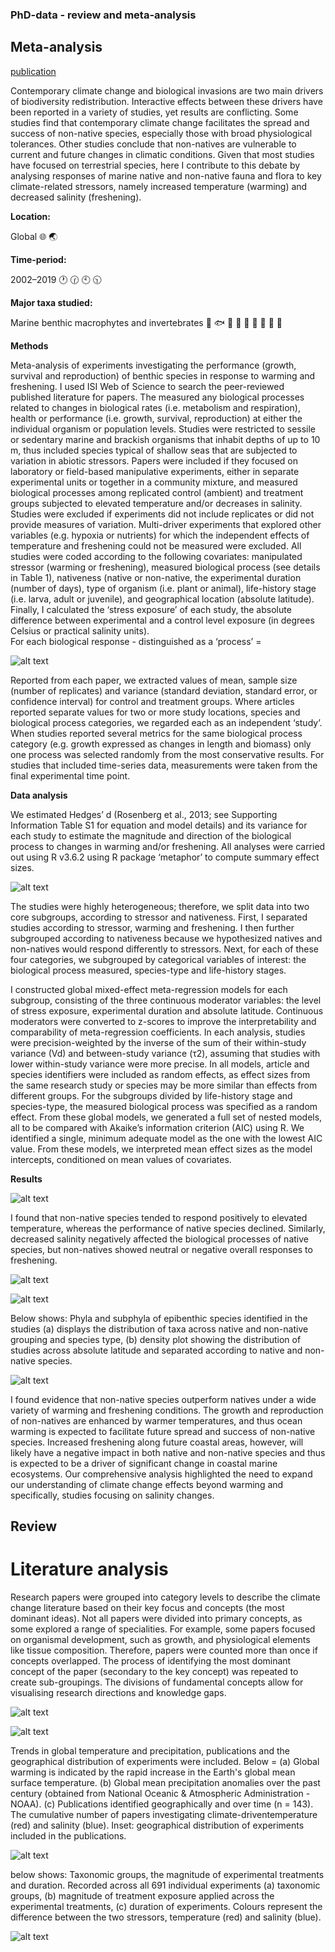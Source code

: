 ### PhD-data - review and meta-analysis

## Meta-analysis 

[publication](https://onlinelibrary.wiley.com/doi/10.1111/geb.13318)

Contemporary climate change and biological invasions are two main drivers of biodiversity redistribution. Interactive effects between these drivers have been reported in a variety of studies, yet results are conflicting. Some studies find that contemporary climate change facilitates the spread and success of non-native species, especially those with broad physiological tolerances. Other studies conclude that non-natives are vulnerable to current and future changes in climatic conditions. Given that most studies have focused on terrestrial species, here I contribute to this debate by analysing responses of marine native and non-native fauna and flora to key climate-related stressors, namely increased temperature (warming) and decreased salinity (freshening).

**Location:** 

Global :globe_with_meridians: 🌏

**Time-period:** 

2002–2019 🕐 🕜 🕙 🕥 

**Major taxa studied:** 

Marine benthic macrophytes and invertebrates 🐠 🐟 🐳 🐋 🐬  🍁 🍃 🍂 🌿

**Methods**

Meta-analysis of experiments investigating the performance (growth, survival and reproduction) of benthic species in response to warming and freshening.
I used ISI Web of Science to search the peer-reviewed published literature for papers. The measured any biological processes related to changes in biological rates (i.e. metabolism and respiration), health or performance (i.e. growth, survival, reproduction) at either the individual organism or population levels. Studies were restricted to sessile or sedentary marine and brackish organisms that inhabit depths of up to 10 m, thus included species typical of shallow seas that are subjected to variation in abiotic stressors. Papers were included if they focused on laboratory or field-based manipulative experiments, either in separate experimental units or together in a community mixture, and measured biological processes among replicated control (ambient) and treatment groups subjected to elevated temperature and/or decreases in salinity. Studies were excluded if experiments did not include replicates or did not provide measures of variation. Multi-driver experiments that explored other variables (e.g. hypoxia or nutrients) for which the independent effects of temperature and freshening could not be measured were excluded.
All studies were coded according to the following covariates: manipulated stressor (warming or freshening), measured biological process (see details in Table 1), nativeness (native or non-native, the experimental duration (number of days), type of organism (i.e. plant or animal), life-history stage (i.e. larva, adult or juvenile), and geographical location (absolute latitude). Finally, I calculated the ‘stress exposure’ of each study, the absolute difference between experimental and a control level exposure (in degrees Celsius or practical salinity units).  
For each biological response - distinguished as a ‘process’ =

![alt text](https://github.com/ellamcknight/PhD-data/blob/main/Images/Table%201.png?raw=true)

Reported from each paper, we extracted values of mean, sample size (number of replicates) and variance (standard deviation, standard error, or confidence interval) for control and treatment groups. Where articles reported separate values for two or more study locations, species and biological process categories, we regarded each as an independent ‘study’. When studies reported several metrics for the same biological process category (e.g. growth expressed as changes in length and biomass) only one process was selected randomly from the most conservative results. For studies that included time-series data, measurements were taken from the final experimental time point.

**Data analysis**

We estimated Hedges’ d (Rosenberg et al., 2013; see Supporting Information Table S1 for equation and model details) and its variance for each study to estimate the magnitude and direction of the biological process to changes in warming and/or freshening. All analyses were carried out using R v3.6.2 using R package ‘metaphor’ to compute summary effect sizes.

![alt text](https://github.com/ellamcknight/PhD-data/blob/main/Images/Table%20S1.png?raw=true)

The studies were highly heterogeneous; therefore, we split data into two core subgroups, according to stressor and nativeness. First, I separated studies according to stressor, warming and freshening.
I then further subgrouped according to nativeness because we hypothesized natives and non-natives would respond differently to stressors. Next, for each of these four categories, we subgrouped by categorical variables of interest: the biological process measured, species-type and life-history stages.

I constructed global mixed-effect meta-regression models for each subgroup, consisting of the three continuous moderator variables: the level of stress exposure, experimental duration and absolute latitude. Continuous moderators were converted to z-scores to improve the interpretability and comparability of meta-regression coefficients. In each analysis, studies were precision-weighted by the inverse of the sum of their within-study variance (Vd) and between-study variance (τ2), assuming that studies with lower within-study variance were more precise. In all models, article and species identifiers were included as random effects, as effect sizes from the same research study or species may be more similar than effects from different groups. For the subgroups divided by life-history stage and species-type, the measured biological process was specified as a random effect. From these global models, we generated a full set of nested models, all to be compared with Akaike’s information criterion (AIC) using R. We identified a single, minimum adequate model as the one with the lowest AIC value. From these models, we interpreted mean effect sizes as the model intercepts, conditioned on mean values of covariates.


**Results**

![alt text](https://github.com/ellamcknight/PhD-data/blob/main/Images/Fig%201_1.png?raw=true)

I found that non-native species tended to respond positively to elevated temperature, whereas the performance of native species declined. Similarly, decreased salinity negatively affected the biological processes of native species, but non-natives showed neutral or negative overall responses to freshening.

![alt text](https://github.com/ellamcknight/PhD-data/blob/main/Images/Fig%202_1.png?raw=true)

![alt text](https://github.com/ellamcknight/PhD-data/blob/main/Images/FIG4_1.png?raw=true)

Below shows: Phyla and subphyla of epibenthic species identified in the studies (a) displays the distribution of taxa across native and non-native grouping and species type, (b) density plot showing the distribution of studies across absolute latitude and separated according to native and non-native species.

![alt text](https://github.com/ellamcknight/PhD-data/blob/main/Images/5_1.png?raw=true)

I found evidence that non-native species outperform natives under a wide variety of warming and freshening conditions. The growth and reproduction of non-natives are enhanced by warmer temperatures, and thus ocean warming is expected to facilitate future spread and success of non-native species. Increased freshening along future coastal areas, however, will likely have a negative impact in both native and non-native species and thus is expected to be a driver of significant change in coastal marine ecosystems. Our comprehensive analysis highlighted the need to expand our understanding of climate change effects beyond warming and specifically, studies focusing on salinity changes.


## Review


# Literature analysis

Research papers were grouped into category levels to describe the climate change literature based on their key focus and concepts (the most dominant ideas). Not all papers were divided into primary concepts, as some explored a range of specialities. For example, some papers focused on organismal development, such as growth, and physiological elements like tissue composition. Therefore, papers were counted more than once if concepts overlapped. The process of identifying the most dominant concept of the paper (secondary to the key concept) was repeated to create sub-groupings. The divisions of fundamental concepts allow for visualising research directions and knowledge gaps. 

![alt text](https://github.com/ellamcknight/PhD-data/blob/main/Images/litsearch_1.png?raw=true)

![alt text](https://github.com/ellamcknight/PhD-data/blob/main/Images/litsearch_2.png?raw=true)

Trends in global temperature and precipitation, publications and the geographical distribution of experiments were included. Below = (a) Global warming is indicated by the rapid increase in the Earth's global mean surface temperature. (b) Global mean precipitation anomalies over the past century (obtained from National Oceanic & Atmospheric Administration - NOAA). (c) Publications identified geographically and over time (n = 143). The cumulative number of papers investigating climate-driventemperature (red) and salinity (blue). Inset: geographical distribution of experiments included in the publications.

![alt text](https://github.com/ellamcknight/PhD-data/blob/main/Images/Fig.%201%20mapYrs_1.png?raw=true)

below shows: Taxonomic groups, the magnitude of experimental treatments and duration. Recorded across all 691 individual experiments (a) taxonomic groups, (b) magnitude of treatment exposure applied across the experimental treatments, (c) duration of experiments. Colours represent the difference between the two stressors, temperature (red) and salinity (blue).

![alt text](https://github.com/ellamcknight/PhD-data/blob/main/Images/Fig%203%20Spp_mag_dur_1.png?raw=true)



